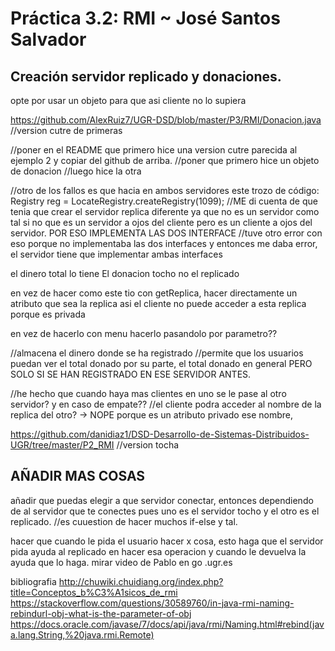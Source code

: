 # Práctica 3.2: RMI    ~     José Santos Salvador
## Creación servidor replicado y donaciones.



opte por usar un objeto para que asi cliente no lo supiera

https://github.com/AlexRuiz7/UGR-DSD/blob/master/P3/RMI/Donacion.java
//version cutre de primeras

//poner en el README que primero hice una version cutre parecida al ejemplo 2 y copiar del github de arriba.
//poner que primero hice un objeto de donacion
//luego hice la otra

//otro de los fallos es que hacia en ambos servidores este trozo de código:
Registry reg = LocateRegistry.createRegistry(1099);
//ME di cuenta de que tenia que crear el servidor replica diferente ya que no es un servidor como tal si no que es un servidor a ojos del cliente pero es un cliente a ojos del servidor. POR ESO IMPLEMENTA LAS DOS INTERFACE
//tuve otro error con eso porque no implementaba las dos interfaces y entonces me daba error, el servidor tiene que implementar ambas interfaces

el dinero total lo tiene El donacion tocho no el replicado

en vez de hacer como este tio con getReplica, 
hacer directamente un atributo que sea la replica
asi el cliente no puede acceder a esta replica porque es privada

en vez de hacerlo con menu hacerlo pasandolo por parametro??


//almacena el dinero donde se ha registrado
//permite que los usuarios puedan ver el total donado por su parte, el total donado en general PERO SOLO SI SE HAN REGISTRADO EN ESE SERVIDOR ANTES.

//he hecho que cuando haya mas clientes en uno se le pase al otro servidor? y en caso de empate??
//el cliente podra acceder al nombre de la replica del otro? -> NOPE porque es un atributo privado ese nombre,

https://github.com/danidiaz1/DSD-Desarrollo-de-Sistemas-Distribuidos-UGR/tree/master/P2_RMI
//version tocha


AÑADIR MAS COSAS
--------------------
añadir que puedas elegir a que servidor conectar, entonces
dependiendo de al servidor que te conectes pues uno es el servidor tocho y el otro es el replicado.
//es cuuestion de hacer muchos if-else y tal.

hacer que cuando le pida el usuario hacer x cosa, esto haga que el servidor pida ayuda al replicado en hacer esa operacion y cuando le devuelva la ayuda que lo haga.
mirar video de Pablo en go .ugr.es

bibliografia
http://chuwiki.chuidiang.org/index.php?title=Conceptos_b%C3%A1sicos_de_rmi
https://stackoverflow.com/questions/30589760/in-java-rmi-naming-rebindurl-obj-what-is-the-parameter-of-obj
https://docs.oracle.com/javase/7/docs/api/java/rmi/Naming.html#rebind(java.lang.String,%20java.rmi.Remote)